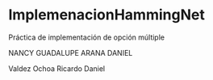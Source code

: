 # ImplemenacionHammingNet
Práctica de implementación de opción múltiple                  

NANCY GUADALUPE ARANA DANIEL


Valdez Ochoa Ricardo Daniel 

